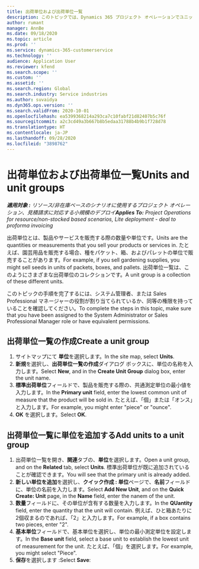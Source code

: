 ```yaml
---
title: 出荷単位および出荷単位一覧
description: このトピックでは、Dynamics 365 プロジェクト オペレーションでユニットとユニット グループを作成する方法について説明します。
author: rumant
manager: AnnBe
ms.date: 09/18/2020
ms.topic: article
ms.prod: ''
ms.service: dynamics-365-customerservice
ms.technology: ''
audience: Application User
ms.reviewer: kfend
ms.search.scope: ''
ms.custom: ''
ms.assetid: ''
ms.search.region: Global
ms.search.industry: Service industries
ms.author: suvaidya
ms.dyn365.ops.version: ''
ms.search.validFrom: 2020-10-01
ms.openlocfilehash: ea5399368214a293ca7c10fabf21d82407b5c76f
ms.sourcegitcommit: a2c3cd49a3b667b8b5edaa31788b4b9b1f728d78
ms.translationtype: HT
ms.contentlocale: ja-JP
ms.lasthandoff: 09/28/2020
ms.locfileid: "3898762"
---
```

# <a name="units-and-unit-groups"></a><span data-ttu-id="2eb7a-103">出荷単位および出荷単位一覧</span><span class="sxs-lookup"><span data-stu-id="2eb7a-103">Units and unit groups</span></span>

<span data-ttu-id="2eb7a-104">_**適用対象 :** リソース/非在庫ベースのシナリオに使用するプロジェクト オペレーション、見積請求に対応する小規模のデプロイ_</span><span class="sxs-lookup"><span data-stu-id="2eb7a-104">_**Applies To:** Project Operations for resource/non-stocked based scenarios, Lite deployment - deal to proforma invoicing_</span></span>

<span data-ttu-id="2eb7a-105">出荷単位とは、製品やサービスを販売する際の数量や単位です。</span><span class="sxs-lookup"><span data-stu-id="2eb7a-105">Units are the quantities or measurements that you sell your products or services in.</span></span> <span data-ttu-id="2eb7a-106">たとえば、園芸用品を販売する場合、種をパケット、箱、およびパレットの単位で販売することがあります。</span><span class="sxs-lookup"><span data-stu-id="2eb7a-106">For example, if you sell gardening supplies, you might sell seeds in units of packets, boxes, and pallets.</span></span> <span data-ttu-id="2eb7a-107">出荷単位一覧は、このようにさまざまな出荷単位のコレクションです。</span><span class="sxs-lookup"><span data-stu-id="2eb7a-107">A unit group is a collection of these different units.</span></span>

<span data-ttu-id="2eb7a-108">このトピックの手順を完了するには、システム管理者、または Sales Professional マネージャーの役割が割り当てられているか、同等の権限を持っていることを確認してください。</span><span class="sxs-lookup"><span data-stu-id="2eb7a-108">To complete the steps in this topic, make sure that you have been assigned to the System Administrator or Sales Professional Manager role or have equivalent permissions.</span></span>

## <a name="create-a-unit-group"></a><span data-ttu-id="2eb7a-109">出荷単位一覧の作成</span><span class="sxs-lookup"><span data-stu-id="2eb7a-109">Create a unit group</span></span>

1. <span data-ttu-id="2eb7a-110">サイトマップにて **単位**を選択します。</span><span class="sxs-lookup"><span data-stu-id="2eb7a-110">In the site map, select **Units**.</span></span>
2. <span data-ttu-id="2eb7a-111">**新規**を選択し、**出荷単位一覧の作成**ダイアログ ボックスに、単位の名称を入力します。</span><span class="sxs-lookup"><span data-stu-id="2eb7a-111">Select **New**, and in the **Create Unit Group** dialog box, enter the unit name.</span></span>
3. <span data-ttu-id="2eb7a-112">**標準出荷単位**フィールドで、製品を販売する際の、共通測定単位の最小値を入力します。</span><span class="sxs-lookup"><span data-stu-id="2eb7a-112">In the **Primary unit** field, enter the lowest common unit of measure that the product will be sold in.</span></span> <span data-ttu-id="2eb7a-113">たとえば、「個」または「オンス」と入力します。</span><span class="sxs-lookup"><span data-stu-id="2eb7a-113">For example, you might enter "piece" or "ounce".</span></span>
4. <span data-ttu-id="2eb7a-114">**OK** を選択します。</span><span class="sxs-lookup"><span data-stu-id="2eb7a-114">Select **OK**.</span></span>

## <a name="add-units-to-a-unit-group"></a><span data-ttu-id="2eb7a-115">出荷単位一覧に単位を追加する</span><span class="sxs-lookup"><span data-stu-id="2eb7a-115">Add units to a unit group</span></span>

1. <span data-ttu-id="2eb7a-116">出荷単位一覧を開き、**関連**タブの、**単位**を選択します。</span><span class="sxs-lookup"><span data-stu-id="2eb7a-116">Open a unit group, and on the **Related** tab, select **Units**.</span></span> <span data-ttu-id="2eb7a-117">標準出荷単位が既に追加されていることが確認できます。</span><span class="sxs-lookup"><span data-stu-id="2eb7a-117">You will see that the primary unit is already added.</span></span>
2. <span data-ttu-id="2eb7a-118">**新しい単位を追加**を選択し、**クイック作成 : 単位**ページで、**名前**フィールドに、単位の名前を入力します。</span><span class="sxs-lookup"><span data-stu-id="2eb7a-118">Select **Add New Unit**, and on the **Quick Create: Unit** page, in the **Name** field, enter the nanem of the unit.</span></span>
3. <span data-ttu-id="2eb7a-119">**数量**フィールドに、その単位が含有する数量を入力します。</span><span class="sxs-lookup"><span data-stu-id="2eb7a-119">In the **QUantity** field, enter the quantity that the unit will contain.</span></span> <span data-ttu-id="2eb7a-120">例えば、ひと箱あたりに2個収まるのであれば、「2」と入力します。</span><span class="sxs-lookup"><span data-stu-id="2eb7a-120">For example, if a box contains two pieces, enter "2".</span></span> 
4. <span data-ttu-id="2eb7a-121">**基本単位**フィールドで、基本単位を選択し、単位の最小測定単位を設定します。</span><span class="sxs-lookup"><span data-stu-id="2eb7a-121">In the **Base unit** field, select a base unit to establish the lowest unit of measurement for the unit.</span></span> <span data-ttu-id="2eb7a-122">たとえば、「個」を選択します。</span><span class="sxs-lookup"><span data-stu-id="2eb7a-122">For example, you might select "Piece".</span></span>
5. <span data-ttu-id="2eb7a-123">**保存**を選択します :</span><span class="sxs-lookup"><span data-stu-id="2eb7a-123">Select **Save**:</span></span>
